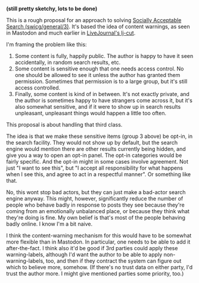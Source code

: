 **(still pretty sketchy, lots to be done)**

This is a rough proposal for an approach to solving [Socially Acceptable Search (swicg/general/3)](https://github.com/swicg/general/issues/3).  It's based the idea of content warnings, as seen in Mastodon and much earlier in [LiveJournal's lj-cut](http://www.livejournal.com/support/faq/75.html).

I'm framing the problem like this:

1. Some content is fully, happily public. The author is happy to have it seen accidentally, in random search results, etc.
2. Some content is sensitive enough that one needs access control.  No one should be allowed to see it unless the author has granted them permission.  Sometimes that permission is to a large group, but it's still access controlled.
3. Finally, some content is kind of in between.  It's not exactly private, and the author is sometimes happy to have strangers come across it, but it's also somewhat sensitive, and if it were to show up in search results unpleasant, unpleasant things would happen a little too often.

This proposal is about handling that third class.

The idea is that we make these sensitive items (group 3 above) be opt-in, in the search facility.  They would not show up by default, but the search engine would mention there are other results currently being hidden, and give you a way to open an opt-in panel.  The opt-in categories would be fairly specific.  And the opt-in might in some cases involve agreement.  Not just "I want to see this", but "I accept all responsibility for what happens when I see this, and agree to act in a respectful manner".  Or something like that.

No, this wont stop bad actors, but they can just make a bad-actor search engine anyway.   This might, however, significantly reduce the number of people who behave badly in response to posts they see because they're coming from an emotionally unbalanced place, or because they think what they're doing is fine.   My own belief is that's most of the people behaving badly online.  I know I'm a bit naive.

I think the content-warning mechanism for this would have to be somewhat more flexible than in Mastodon.  In particular, one needs to be able to add it after-the-fact.  I think also it'd be good if 3rd parties could apply these warning-labels, although I'd want the author to be able to apply non-warning-labels, too, and then if they contract the system can figure out which to believe more, somehow.   (If there's no trust data on either party, I'd trust the author more.  I might give mentioned parties some priority, too.)
